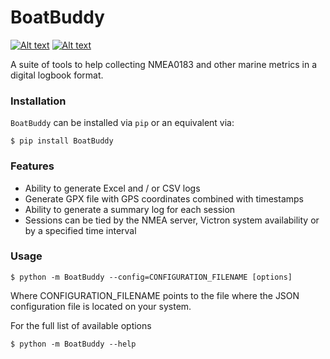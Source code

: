 # BoatBuddy

[![Alt text](https://img.shields.io/pypi/v/boatbuddy.svg?style=flat-square)](https://pypi.python.org/pypi/boatbuddy/) [![Alt text](https://img.shields.io/github/license/joezeitouny/boatbuddy)](https://pypi.python.org/pypi/boatbuddy/)

A suite of tools to help collecting NMEA0183 and other marine metrics in a digital logbook format.

### Installation

`BoatBuddy` can be installed via `pip` or an equivalent via:

```console
$ pip install BoatBuddy
```

### Features

- Ability to generate Excel and / or CSV logs
- Generate GPX file with GPS coordinates combined with timestamps
- Ability to generate a summary log for each session
- Sessions can be tied by the NMEA server, Victron system availability or by a specified time interval

### Usage

```console
$ python -m BoatBuddy --config=CONFIGURATION_FILENAME [options]
```

Where CONFIGURATION_FILENAME points to the file where the JSON configuration file is located on your system.

For the full list of available options

```console
$ python -m BoatBuddy --help
```
